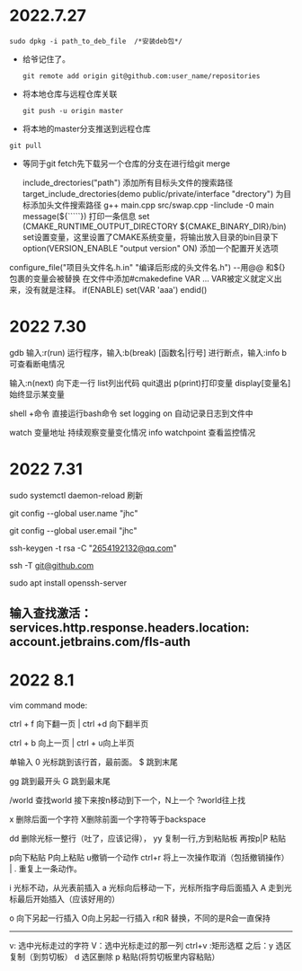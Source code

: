# 2022.7.27

```text
sudo dpkg -i path_to_deb_file  /*安装deb包*/
```

- 给爷记住了。

  ```text
  git remote add origin git@github.com:user_name/repositories
  ```

- 将本地仓库与远程仓库关联

  ```test
  git push -u origin master
  ```
- 将本地的master分支推送到远程仓库

```test
git pull 
```
- 等同于git fetch先下载另一个仓库的分支在进行给git merge  

  include_drectories("path")
  添加所有目标头文件的搜索路径
  target_include_drectories(demo public/private/interface  "drectory")
  为目标添加头文件搜索路径
  g++ main.cpp src/swap.cpp  -Iinclude -0 main
  message(${`````})
打印一条信息
set (CMAKE_RUNTIME_OUTPUT_DIRECTORY ${CMAKE_BINARY_DIR}/bin)
set设置变量，这里设置了CMAKE系统变量，将输出放入目录的bin目录下
option(VERSION_ENABLE "output version" ON)
添加一个配置开关选项

configure_file("项目头文件名.h.in" "编译后形成的头文件名.h")
 --用@@ 和${} 包裹的变量会被替换
在文件中添加#cmakedefine VAR ...
VAR被定义就定义出来，没有就是注释。
if(ENABLE)
	set(VAR 'aaa')
endid()



# 2022 7.30

gdb      输入:r(run) 运行程序，输入:b(break)  [函数名|行号] 进行断点，输入:info  b  可查看断电情况

输入:n(next) 向下走一行     list列出代码    quit退出    p(print)打印变量    display[变量名] 始终显示某变量

shell +命令    直接运行bash命令      set  logging on 自动记录日志到文件中

watch  变量地址    持续观察变量变化情况     info watchpoint   查看监控情况



# 2022 7.31

sudo systemctl daemon-reload 刷新



git config --global user.name "jhc"

git config --global user.email "jhc"

ssh-keygen -t rsa -C "2654192132@qq.com"

ssh -T git@github.com

sudo apt install openssh-server

## 输入查找激活：services.http.response.headers.location: account.jetbrains.com/fls-auth

# 2022 8.1

vim command mode:

ctrl + f  向下翻一页 |   ctrl +d  向下翻半页

ctrl + b 向上一页     |   ctrl + u向上半页

单输入 0  光标跳到该行首，最前面。  $    跳到末尾

gg  跳到最开头    G 跳到最末尾

/world    查找world      接下来按n移动到下一个，N上一个       ?world往上找

x    删除后面一个字符    X删除前面一个字符等于backspace

dd  删除光标一整行（吐了，应该记得），   yy  复制一行,方到粘贴板     再按p|P 粘贴

p向下粘贴   P向上粘贴         u撤销一个动作    ctrl+r 将上一次操作取消（包括撤销操作） | . 重复上一条动作。

i   光标不动，从光表前插入       a  光标向后移动一下，光标所指字母后面插入    A 走到光标最后开始插入（应该好用的）

o 向下另起一行插入    O向上另起一行插入      r和R  替换，不同的是R会一直保持

--------------------------------------------------------------------------------------------------------------------------------------------

v:  选中光标走过的字符      V：选中光标走过的那一列        ctrl+v   :矩形选框     之后：y   选区复制（到剪切板）     d    选区删除      p   粘贴(将剪切板里内容粘贴）



 

